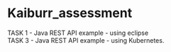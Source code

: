 # Kaiburr_assessment
TASK 1 - Java REST API example - using eclipse  
TASK 3 - Java REST API example - using Kubernetes.  
